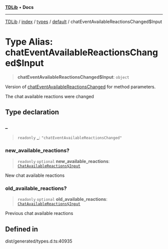 [**TDLib**](../../../../../../README.md) • **Docs**

***

[TDLib](../../../../../../modules.md) / [index](../../../../../README.md) / [types](../../../README.md) / [default](../README.md) / chatEventAvailableReactionsChanged$Input

# Type Alias: chatEventAvailableReactionsChanged$Input

> **chatEventAvailableReactionsChanged$Input**: `object`

Version of [chatEventAvailableReactionsChanged](chatEventAvailableReactionsChanged.md) for method parameters.

The chat available reactions were changed

## Type declaration

### \_

> `readonly` **\_**: `"chatEventAvailableReactionsChanged"`

### new\_available\_reactions?

> `readonly` `optional` **new\_available\_reactions**: [`ChatAvailableReactions$Input`](ChatAvailableReactions$Input.md)

New chat available reactions

### old\_available\_reactions?

> `readonly` `optional` **old\_available\_reactions**: [`ChatAvailableReactions$Input`](ChatAvailableReactions$Input.md)

Previous chat available reactions

## Defined in

dist/generated/types.d.ts:40935
